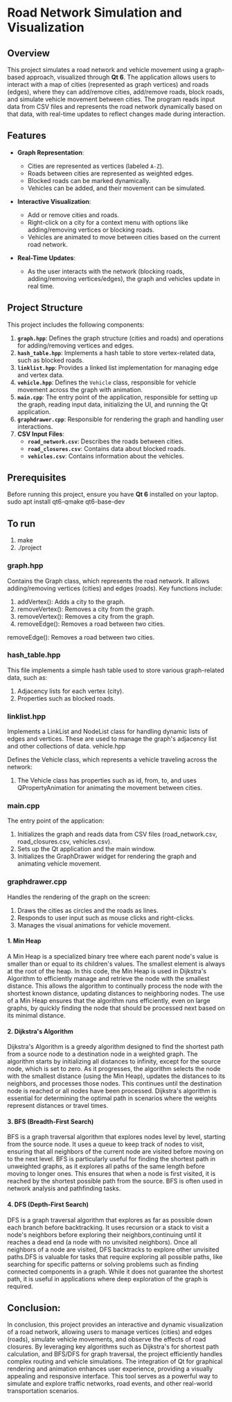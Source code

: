 # Road Network Simulation and Visualization

## Overview

This project simulates a road network and vehicle movement using a graph-based approach, visualized through **Qt 6**. 
The application allows users to interact with a map of cities (represented as graph vertices) and roads (edges),
where they can add/remove cities, add/remove roads, block roads, and simulate vehicle movement between cities. 
The program reads input data from CSV files and represents the road network dynamically based on that data, 
with real-time updates to reflect changes made during interaction.

## Features

- **Graph Representation**:
  - Cities are represented as vertices (labeled `A-Z`).
  - Roads between cities are represented as weighted edges.
  - Blocked roads can be marked dynamically.
  - Vehicles can be added, and their movement can be simulated.

- **Interactive Visualization**:
  - Add or remove cities and roads.
  - Right-click on a city for a context menu with options like adding/removing vertices or blocking roads.
  - Vehicles are animated to move between cities based on the current road network.

- **Real-Time Updates**:
  - As the user interacts with the network (blocking roads, adding/removing vertices/edges), the graph and vehicles update in real time.

## Project Structure

This project includes the following components:

1. **`graph.hpp`**: Defines the graph structure (cities and roads) and operations for adding/removing vertices and edges.
2. **`hash_table.hpp`**: Implements a hash table to store vertex-related data, such as blocked roads.
3. **`linklist.hpp`**: Provides a linked list implementation for managing edge and vertex data.
4. **`vehicle.hpp`**: Defines the `Vehicle` class, responsible for vehicle movement across the graph with animation.
5. **`main.cpp`**: The entry point of the application, responsible for setting up the graph, reading input data, initializing the UI, and running the Qt application.
6. **`graphdrawer.cpp`**: Responsible for rendering the graph and handling user interactions.
7. **CSV Input Files**:
   - **`road_network.csv`**: Describes the roads between cities.
   - **`road_closures.csv`**: Contains data about blocked roads.
   - **`vehicles.csv`**: Contains information about the vehicles.

## Prerequisites

Before running this project, ensure you have **Qt 6** installed on your laptop.
sudo apt install qt6-qmake qt6-base-dev

## To run 
1) make
2) ./project

### graph.hpp

Contains the Graph class, which represents the road network. It allows adding/removing vertices (cities) and edges (roads). Key functions include:

  1) addVertex(): Adds a city to the graph.
  2) removeVertex(): Removes a city from the graph.
  3) removeVertex(): Removes a city from the graph.
  4) removeEdge(): Removes a road between two cities.
  
  removeEdge(): Removes a road between two cities.

### hash_table.hpp

This file implements a simple hash table used to store various graph-related data, such as:

  1) Adjacency lists for each vertex (city).
  2) Properties such as blocked roads.

### linklist.hpp

Implements a LinkList and NodeList class for handling dynamic lists of edges and vertices. These are used to manage the graph's adjacency list and other collections of data.
vehicle.hpp

Defines the Vehicle class, which represents a vehicle traveling across the network:

   1) The Vehicle class has properties such as id, from, to, and uses QPropertyAnimation for animating the movement between cities.

### main.cpp

The entry point of the application:

   1) Initializes the graph and reads data from CSV files (road_network.csv, road_closures.csv, vehicles.csv).
   2) Sets up the Qt application and the main window.
   3) Initializes the GraphDrawer widget for rendering the graph and animating vehicle movement.

### graphdrawer.cpp

Handles the rendering of the graph on the screen:

  1) Draws the cities as circles and the roads as lines.
  2) Responds to user input such as mouse clicks and right-clicks.
  3) Manages the visual animations for vehicle movement.
    
#### 1. Min Heap
A Min Heap is a specialized binary tree where each parent node's value is smaller than or equal to its children's values. 
The smallest element is always at the root of the heap. In this code, the Min Heap is used in Dijkstra's Algorithm to efficiently 
manage and retrieve the node with the smallest distance. This allows the algorithm to continually process the node with the shortest 
known distance, updating distances to neighboring nodes. The use of a Min Heap ensures that the algorithm runs efficiently, even on 
large graphs, by quickly finding the node that should be processed next based on its minimal distance.

#### 2. Dijkstra's Algorithm
Dijkstra's Algorithm is a greedy algorithm designed to find the shortest path from a source node to a destination node in a weighted graph.
The algorithm starts by initializing all distances to infinity, except for the source node, which is set to zero.
As it progresses, the algorithm selects the node with the smallest distance (using the Min Heap), updates the distances to its neighbors,
and processes those nodes. This continues until the destination node is reached or all nodes have been processed.
Dijkstra's algorithm is essential for determining the optimal path in scenarios where the weights represent distances or travel times.

#### 3. BFS (Breadth-First Search)
BFS is a graph traversal algorithm that explores nodes level by level, starting from the source node. It uses a queue to keep track of nodes to visit,
ensuring that all neighbors of the current node are visited before moving on to the next level. BFS is particularly useful for finding the shortest path
in unweighted graphs, as it explores all paths of the same length before moving to longer ones. This ensures that when a node is first visited, it is reached
by the shortest possible path from the source. BFS is often used in network analysis and pathfinding tasks.

#### 4. DFS (Depth-First Search)
DFS is a graph traversal algorithm that explores as far as possible down each branch before backtracking. It uses recursion or a stack to visit a node's neighbors
before exploring their neighbors,continuing until it reaches a dead end (a node with no unvisited neighbors). Once all neighbors of a node are visited,
DFS backtracks to explore other unvisited paths.DFS is valuable for tasks that require exploring all possible paths, like searching for specific patterns or
solving problems such as finding connected components in a graph. While it does not guarantee the shortest path, it is useful in applications where deep exploration of the graph is required.


## Conclusion:
In conclusion, this project provides an interactive and dynamic visualization of a road network, allowing users to manage vertices (cities) and edges (roads), simulate vehicle movements,
and observe the effects of road closures. By leveraging key algorithms such as Dijkstra's for shortest path calculation, and BFS/DFS for graph traversal, 
the project efficiently handles complex routing and vehicle simulations. The integration of Qt for graphical rendering and animation enhances user experience, 
providing a visually appealing and responsive interface. This tool serves as a powerful way to simulate and explore traffic networks, road events, 
and other real-world transportation scenarios.


